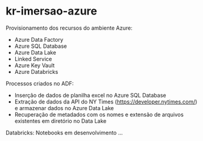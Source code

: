 # kr-imersao-azure

Provisionamento dos recursos do ambiente Azure:
- Azure Data Factory
- Azure SQL Database
- Azure Data Lake
- Linked Service
- Azure Key Vault
- Azure Databricks

Processos criados no ADF:
- Inserção de dados de planilha excel no Azure SQL Database
- Extração de dados da API do NY Times (https://developer.nytimes.com/) e armazenar dados no Azure Data Lake
- Recuperação de metadados com os nomes e extensão de arquivos existentes em diretório no Data Lake

Databricks:
Notebooks em desenvolvimento ...
